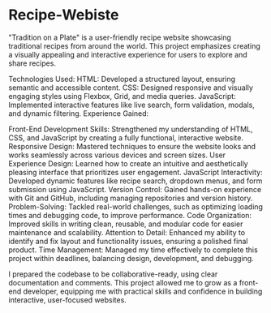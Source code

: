 # Recipe-Webiste

"Tradition on a Plate" is a user-friendly recipe website showcasing traditional recipes from around the world. This project emphasizes creating a visually appealing and interactive experience for users to explore and share recipes.

Technologies Used:
HTML: Developed a structured layout, ensuring semantic and accessible content.
CSS: Designed responsive and visually engaging styles using Flexbox, Grid, and media queries.
JavaScript: Implemented interactive features like live search, form validation, modals, and dynamic filtering.
Experience Gained:

Front-End Development Skills: Strengthened my understanding of HTML, CSS, and JavaScript by creating a fully functional, interactive website.
Responsive Design: Mastered techniques to ensure the website looks and works seamlessly across various devices and screen sizes.
User Experience Design: Learned how to create an intuitive and aesthetically pleasing interface that prioritizes user engagement.
JavaScript Interactivity: Developed dynamic features like recipe search, dropdown menus, and form submission using JavaScript.
Version Control: Gained hands-on experience with Git and GitHub, including managing repositories and version history.
Problem-Solving: Tackled real-world challenges, such as optimizing loading times and debugging code, to improve performance.
Code Organization: Improved skills in writing clean, reusable, and modular code for easier maintenance and scalability.
Attention to Detail: Enhanced my ability to identify and fix layout and functionality issues, ensuring a polished final product.
Time Management: Managed my time effectively to complete this project within deadlines, balancing design, development, and debugging.

I prepared the codebase to be collaborative-ready, using clear documentation and comments.
This project allowed me to grow as a front-end developer, equipping me with practical skills and confidence in building interactive, user-focused websites.

